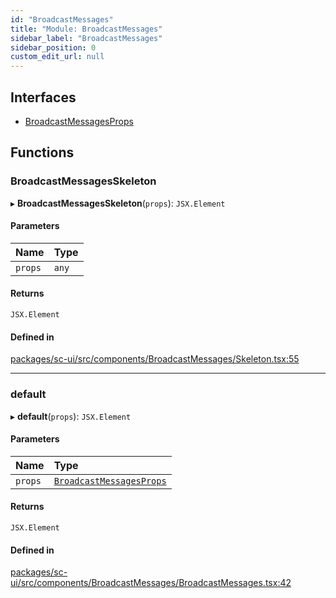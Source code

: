 ```yaml
---
id: "BroadcastMessages"
title: "Module: BroadcastMessages"
sidebar_label: "BroadcastMessages"
sidebar_position: 0
custom_edit_url: null
---
```


## Interfaces

- [BroadcastMessagesProps](../interfaces/BroadcastMessages.BroadcastMessagesProps)

## Functions

### BroadcastMessagesSkeleton

▸ **BroadcastMessagesSkeleton**(`props`): `JSX.Element`

#### Parameters

| Name | Type |
| :------ | :------ |
| `props` | `any` |

#### Returns

`JSX.Element`

#### Defined in

[packages/sc-ui/src/components/BroadcastMessages/Skeleton.tsx:55](https://github.com/selfcommunity/community-ui/blob/7f26f69/packages/sc-ui/src/components/BroadcastMessages/Skeleton.tsx#L55)

___

### default

▸ **default**(`props`): `JSX.Element`

#### Parameters

| Name | Type |
| :------ | :------ |
| `props` | [`BroadcastMessagesProps`](../interfaces/BroadcastMessages.BroadcastMessagesProps) |

#### Returns

`JSX.Element`

#### Defined in

[packages/sc-ui/src/components/BroadcastMessages/BroadcastMessages.tsx:42](https://github.com/selfcommunity/community-ui/blob/7f26f69/packages/sc-ui/src/components/BroadcastMessages/BroadcastMessages.tsx#L42)
